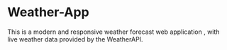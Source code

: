 # Weather-App
This is a modern and responsive weather forecast web application , with live weather data provided by the WeatherAPI.
